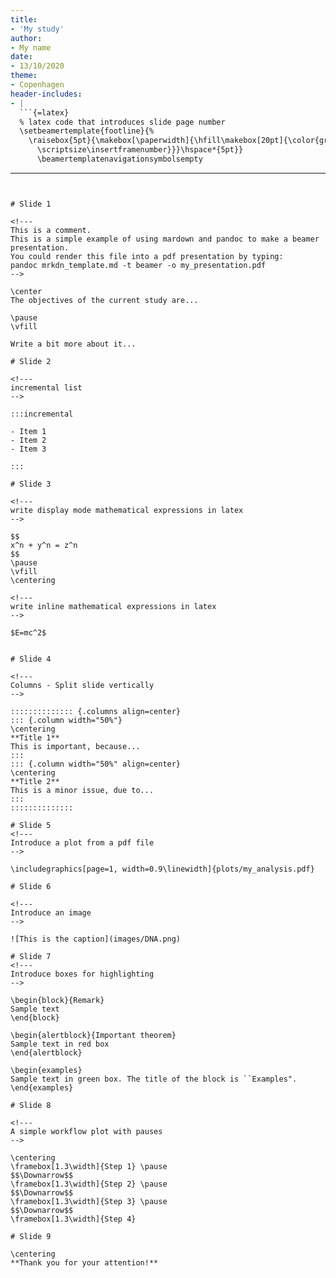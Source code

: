 ```yaml
---
title:
- 'My study'
author:
- My name
date:
- 13/10/2020
theme:
- Copenhagen
header-includes:
- |
  ```{=latex}
  % latex code that introduces slide page number
  \setbeamertemplate{footline}{%
    \raisebox{5pt}{\makebox[\paperwidth]{\hfill\makebox[20pt]{\color{gray}
      \scriptsize\insertframenumber}}}\hspace*{5pt}}
      \beamertemplatenavigationsymbolsempty
  ```
---
```


# Slide 1

<!---
This is a comment.
This is a simple example of using mardown and pandoc to make a beamer presentation.
You could render this file into a pdf presentation by typing:
pandoc mrkdn_template.md -t beamer -o my_presentation.pdf
-->

\center
The objectives of the current study are...

\pause
\vfill

Write a bit more about it...

# Slide 2

<!---
incremental list
-->

:::incremental

- Item 1
- Item 2
- Item 3

:::

# Slide 3

<!---
write display mode mathematical expressions in latex
-->

$$
x^n + y^n = z^n
$$
\pause
\vfill
\centering

<!---
write inline mathematical expressions in latex
-->

$E=mc^2$


# Slide 4

<!---
Columns - Split slide vertically
-->

:::::::::::::: {.columns align=center}
::: {.column width="50%"}
\centering
**Title 1**
This is important, because...
:::
::: {.column width="50%" align=center}
\centering
**Title 2**
This is a minor issue, due to...
:::
::::::::::::::

# Slide 5
<!---
Introduce a plot from a pdf file
-->

\includegraphics[page=1, width=0.9\linewidth]{plots/my_analysis.pdf}

# Slide 6

<!---
Introduce an image
-->

![This is the caption](images/DNA.png)

# Slide 7
<!---
Introduce boxes for highlighting
-->

\begin{block}{Remark}
Sample text
\end{block}

\begin{alertblock}{Important theorem}
Sample text in red box
\end{alertblock}

\begin{examples}
Sample text in green box. The title of the block is ``Examples".
\end{examples}

# Slide 8

<!---
A simple workflow plot with pauses
-->

\centering
\framebox[1.3\width]{Step 1} \pause
$$\Downarrow$$
\framebox[1.3\width]{Step 2} \pause
$$\Downarrow$$
\framebox[1.3\width]{Step 3} \pause
$$\Downarrow$$
\framebox[1.3\width]{Step 4}

# Slide 9

\centering
**Thank you for your attention!**
